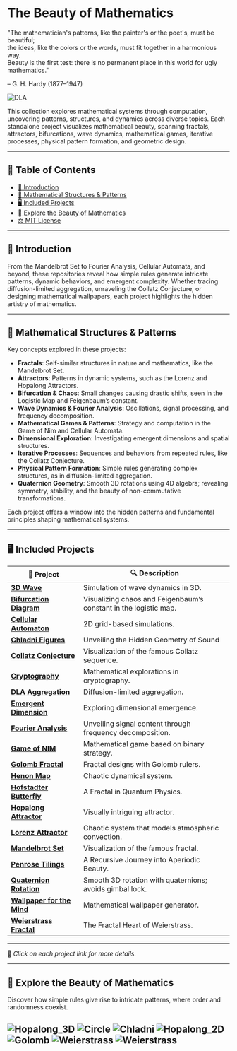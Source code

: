# The Beauty of Mathematics

"The mathematician's patterns, like the painter's or the poet's, must be beautiful;  
the ideas, like the colors or the words, must fit together in a harmonious way.  
Beauty is the first test: there is no permanent place in this world for ugly mathematics."

– G. H. Hardy (1877–1947)


![DLA](DLA.png)

This collection explores mathematical systems through computation, uncovering patterns, structures, and dynamics across diverse topics. Each standalone project visualizes mathematical beauty, spanning fractals, attractors, bifurcations, wave dynamics, mathematical games, iterative processes, physical pattern formation, and geometric design.


---

## 📜 Table of Contents

- [📌 Introduction](#-introduction)
- [🔬 Mathematical Structures & Patterns](#-mathematical-structures--patterns)
- [🖥️ Included Projects](#️-included-projects)
- [🚀 Explore the Beauty of Mathematics](#-explore-the-beauty-of-mathematics)
- [⚖️ MIT License](./LICENSE)

---

## 📌 Introduction

From the Mandelbrot Set to Fourier Analysis, Cellular Automata, and beyond, these repositories reveal how simple rules generate intricate patterns, dynamic behaviors, and emergent complexity. Whether tracing diffusion-limited aggregation, unraveling the Collatz Conjecture, or designing mathematical wallpapers, each project highlights the hidden artistry of mathematics.

---

## 🔬 Mathematical Structures & Patterns

Key concepts explored in these projects:

- **Fractals**: Self-similar structures in nature and mathematics, like the Mandelbrot Set.  
- **Attractors**: Patterns in dynamic systems, such as the Lorenz and Hopalong Attractors.  
- **Bifurcation & Chaos**: Small changes causing drastic shifts, seen in the Logistic Map and Feigenbaum’s constant.  
- **Wave Dynamics & Fourier Analysis**: Oscillations, signal processing, and frequency decomposition.  
- **Mathematical Games & Patterns**: Strategy and computation in the Game of Nim and Cellular Automata.  
- **Dimensional Exploration**: Investigating emergent dimensions and spatial structures.  
- **Iterative Processes**: Sequences and behaviors from repeated rules, like the Collatz Conjecture.  
- **Physical Pattern Formation**: Simple rules generating complex structures, as in diffusion-limited aggregation.
- **Quaternion Geometry**: Smooth 3D rotations using 4D algebra; revealing symmetry, stability, and the beauty of non-commutative transformations. 


Each project offers a window into the hidden patterns and fundamental principles shaping mathematical systems.

---

## 🖥️ Included Projects

| 📂 Project | 🔍 Description |
|------------|----------------|
| [**3D Wave**](https://github.com/ratwolfzero/3D_Wave) | Simulation of wave dynamics in 3D. |
| [**Bifurcation Diagram**](https://github.com/ratwolfzero/Bifurcation) | Visualizing chaos and Feigenbaum’s constant in the logistic map. |
| [**Cellular Automaton**](https://github.com/ratwolfzero/Cellular-Automaton) | 2D grid-based simulations. |
| [**Chladni Figures**](https://github.com/ratwolfzero/Chladni_Figures) | Unveiling the Hidden Geometry of Sound |
| [**Collatz Conjecture**](https://github.com/ratwolfzero/Collatz) | Visualization of the famous Collatz sequence. |
| [**Cryptography**](https://github.com/ratwolfzero/Crypto) | Mathematical explorations in cryptography. |
| [**DLA Aggregation**](https://github.com/ratwolfzero/DLA) | Diffusion-limited aggregation. |
| [**Emergent Dimension**](https://github.com/ratwolfzero/Emergent-Dimension) | Exploring dimensional emergence. |
| [**Fourier Analysis**](https://github.com/ratwolfzero/FFT) | Unveiling signal content through frequency decomposition. |
| [**Game of NIM**](https://github.com/ratwolfzero/NIM) | Mathematical game based on binary strategy. |
| [**Golomb Fractal**](https://github.com/ratwolfzero/Golomb) | Fractal designs with Golomb rulers. |
| [**Henon Map**](https://github.com/ratwolfzero/Henon) | Chaotic dynamical system. |
| [**Hofstadter Butterfly**](https://github.com/ratwolfzero/Hofstadter_Butterfly) | A Fractal in Quantum Physics. |
| [**Hopalong Attractor**](https://github.com/ratwolfzero/hopalong_python) | Visually intriguing attractor. |
| [**Lorenz Attractor**](https://github.com/ratwolfzero/Lorenz) | Chaotic system that models atmospheric convection. |
| [**Mandelbrot Set**](https://github.com/ratwolfzero/Mandelbrot) | Visualization of the famous fractal. |
| [**Penrose Tilings**](https://github.com/ratwolfzero/Penrose) | A Recursive Journey into Aperiodic Beauty. |
| [**Quaternion Rotation**](https://github.com/ratwolfzero/Quaternion_3D_Rotation) | Smooth 3D rotation with quaternions; avoids gimbal lock. |
| [**Wallpaper for the Mind**](https://github.com/ratwolfzero/Wallpaper_for_the_Mind) | Mathematical wallpaper generator. |
| [**Weierstrass Fractal**](https://github.com/ratwolfzero/Weierstrass/tree/main/Fractal) | The Fractal Heart of Weierstrass. |


---

📌 *Click on each project link for more details.*

---

## 🚀 Explore the Beauty of Mathematics 

Discover how simple rules give rise to intricate patterns, where order and randomness coexist.

![Hopalong_3D](basic_3D_130_02.png)
![Circle](circle_1.png)
![Chladni](chladni_3.png)
![Hopalong_2D](basic_1.png)
![Golomb](golomb_1.png)
![Weierstrass](fractal_1.png)
![Weierstrass](Butterfly.png)
---
